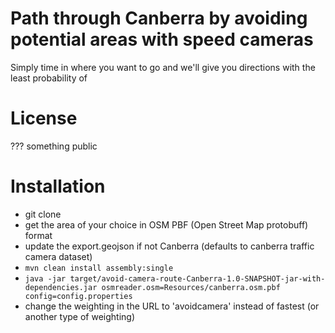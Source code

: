 # Path through Canberra by avoiding potential areas with speed cameras

Simply time in where you want to go and we'll give you directions with the least probability of 

# License

??? something public

# Installation

 * git clone
 * get the area of your choice in OSM PBF (Open Street Map protobuff) format 
 * update the export.geojson if not Canberra (defaults to canberra traffic camera dataset)
 * `mvn clean install assembly:single`
 * `java -jar target/avoid-camera-route-Canberra-1.0-SNAPSHOT-jar-with-dependencies.jar osmreader.osm=Resources/canberra.osm.pbf config=config.properties`
 * change the weighting in the URL to 'avoidcamera' instead of fastest (or another type of weighting)
